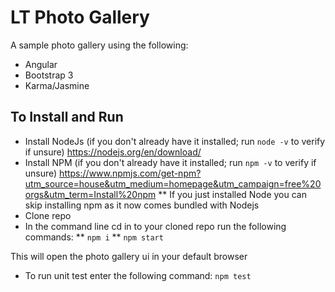 # LT Photo Gallery

A sample photo gallery using the following:
* Angular
* Bootstrap 3
* Karma/Jasmine

## To Install and Run

* Install NodeJs (if you don't already have it installed; run `node -v` to verify if unsure) https://nodejs.org/en/download/
* Install NPM (if you don't already have it installed; run `npm -v` to verify if unsure) https://www.npmjs.com/get-npm?utm_source=house&utm_medium=homepage&utm_campaign=free%20orgs&utm_term=Install%20npm
    ** If you just installed Node you can skip installing npm as it now comes bundled with Nodejs
* Clone repo
* In the command line cd in to your cloned repo run the following commands:
    ** `npm i`
    ** `npm start`

This will open the photo gallery ui in your default browser

* To run unit test enter the following command:
    `npm test`
